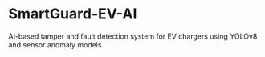 # SmartGuard-EV-AI
AI-based tamper and fault detection system for EV chargers using YOLOv8 and sensor anomaly models.

